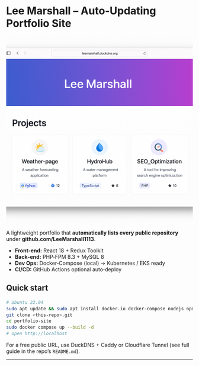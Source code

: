 # Lee Marshall – Auto‑Updating Portfolio Site

![Screenshot of portfolio](docs/screenshot.png)

A lightweight portfolio that **automatically lists every public repository** under **github.com/LeeMarshall1113**.

* **Front‑end:** React 18 + Redux Toolkit  
* **Back‑end:** PHP‑FPM 8.3 + MySQL 8  
* **Dev Ops:** Docker‑Compose (local) → Kubernetes / EKS ready  
* **CI/CD:** GitHub Actions optional auto‑deploy  

## Quick start

```bash
# Ubuntu 22.04
sudo apt update && sudo apt install docker.io docker-compose nodejs npm php-cli php-mysql mysql-server
git clone <this‑repo>.git
cd portfolio-site
sudo docker compose up --build -d
# open http://localhost
```

For a free public URL, use DuckDNS + Caddy or Cloudflare Tunnel (see full guide in the repo’s `README.md`).

---
